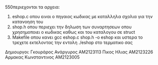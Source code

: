 550περιεχονται τα αρχεια: 
1. eshop.c οπου ειναι ο πηγαιος κωδικας με καταλληλα 
σχολια για την κατανοηση του
2. shop.h οπου περιεχει την δηλωση των συναρτησεων οπου
χρησημοποιει ο κωδικας καθως και του καταλογου σε struct
3. Makefile οπου κανει gcc eshop.c shop.h -o eshop
και υστερα το τρεχετε εκτελοντας την εντολη ./eshop στο τερματικο σας


Δημιουργοι:
Γκουράρος Ανάργυρος ΑΜ2123113
Πικος Ηλιας ΑΜ2123226
Αρμακας Κωνσταντινος ΑΜ2123005
